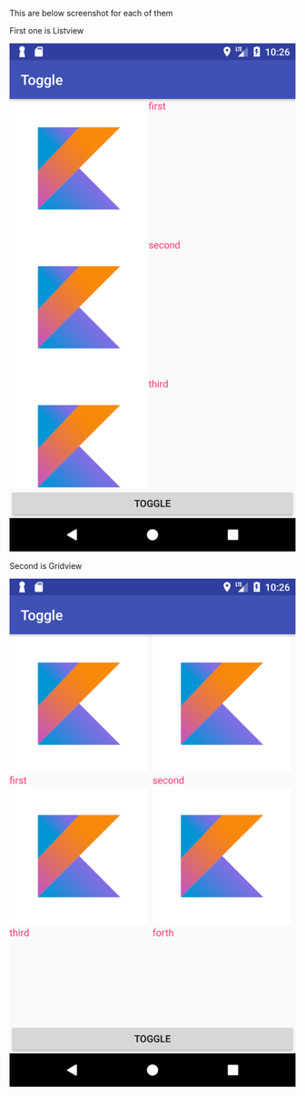 This are below screenshot for each of them

First one is Listview 

![alt text](https://github.com/geniushkg/Toggle/raw/master/list.png "List")

Second is Gridview

![alt text](https://github.com/geniushkg/Toggle/raw/master/grid.png "Grid")


